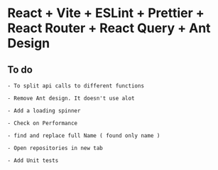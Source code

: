 # React + Vite + ESLint + Prettier + React Router + React Query + Ant Design

## To do
    - To split api calls to different functions  

    - Remove Ant design. It doesn't use alot

    - Add a loading spinner
        
    - Check on Performance

    - find and replace full Name ( found only name )
    
    - Open repositories in new tab

    - Add Unit tests